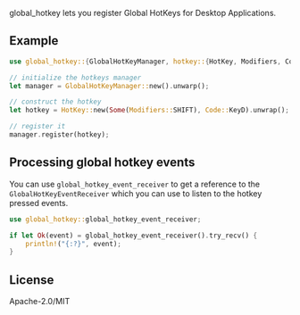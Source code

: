 global_hotkey lets you register Global HotKeys for Desktop Applications.

## Example

```rs
use global_hotkey::{GlobalHotKeyManager, hotkey::{HotKey, Modifiers, Code}};

// initialize the hotkeys manager
let manager = GlobalHotKeyManager::new().unwarp();

// construct the hotkey
let hotkey = HotKey::new(Some(Modifiers::SHIFT), Code::KeyD).unwrap();

// register it
manager.register(hotkey);
```


## Processing global hotkey events

You can use `global_hotkey_event_receiver` to get a reference to the `GlobalHotKeyEventReceiver`
which you can use to listen to the hotkey pressed events.
```rs
use global_hotkey::global_hotkey_event_receiver;

if let Ok(event) = global_hotkey_event_receiver().try_recv() {
    println!("{:?}", event);
}
```


## License

Apache-2.0/MIT
